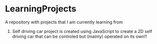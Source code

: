 # LearningProjects
A repository with projects that I am currently learning from

1) Self driving car project is created using JavaScript to create a 2D self driving car that can be controled but (mainly) operated on its own!! 
